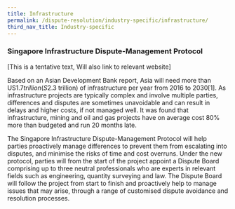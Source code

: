 ```yaml
---
title: Infrastructure
permalink: /dispute-resolution/industry-specific/infrastructure/
third_nav_title: Industry-specific
---
```

### Singapore Infrastructure Dispute-Management Protocol

[This is a tentative text, Will also link to relevant website]

Based on an Asian Development Bank report, Asia will need more than US$1.7 trillion (S$2.3 trillion) of infrastructure per year from 2016 to 2030[1]. As infrastructure projects are typically complex and involve multiple parties, differences and disputes are sometimes unavoidable and can result in delays and higher costs, if not managed well. It was found that infrastructure, mining and oil and gas projects have on average cost 80% more than budgeted and run 20 months late.

The Singapore Infrastructure Dispute-Management Protocol  will help parties proactively manage differences to prevent them from escalating into disputes, and minimise the risks of time and cost overruns. Under the new protocol, parties will from the start of the project appoint a Dispute Board comprising up to three neutral professionals who are experts in relevant fields such as engineering, quantity surveying and law. The Dispute Board will follow the project from start to finish and proactively help to manage issues that may arise, through a range of customised dispute avoidance and resolution processes.
